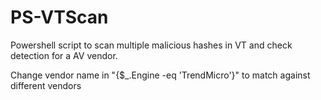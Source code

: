 # PS-VTScan

Powershell script to scan multiple malicious hashes in VT and check detection for a AV vendor. 

Change vendor name in "{$_.Engine -eq 'TrendMicro'}" to match against different vendors
